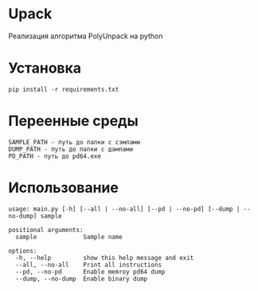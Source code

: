# Upack

Реализация алгоритма PolyUnpack на python

# Установка

```
pip install -r requirements.txt
```

# Переенные среды

```
SAMPLE_PATH - путь до папки с сэмлами
DUMP_PATH - путь до папки с дампами
PD_PATH - путь до pd64.exe
```

# Использование 

```
usage: main.py [-h] [--all | --no-all] [--pd | --no-pd] [--dump | --no-dump] sample

positional arguments:
  sample             Sample name

options:
  -h, --help         show this help message and exit
  --all, --no-all    Print all instructions
  --pd, --no-pd      Enable memroy pd64 dump
  --dump, --no-dump  Enable binary dump
```